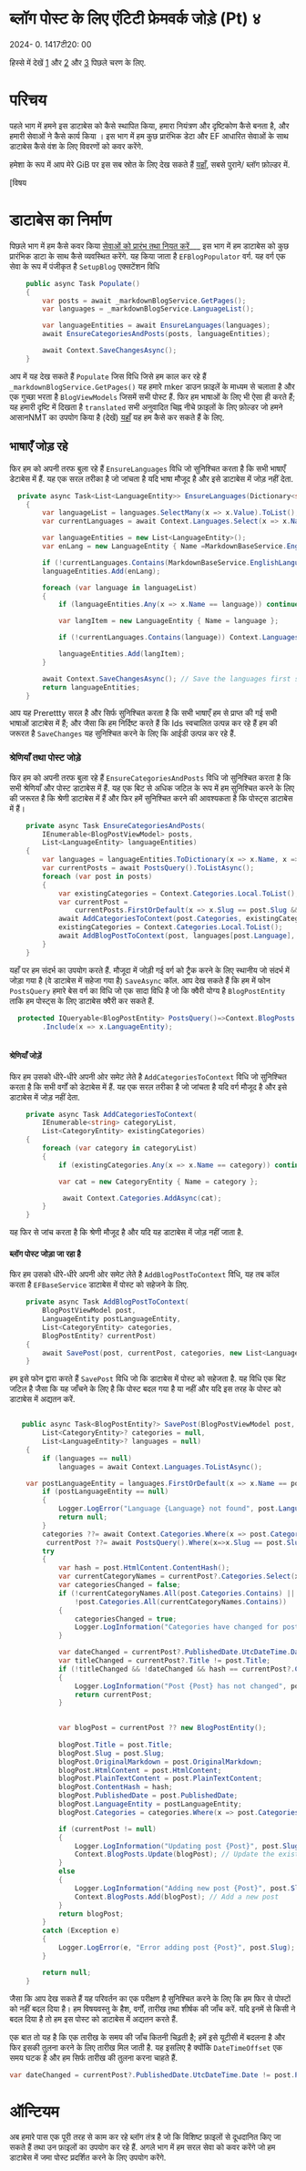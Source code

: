 # ब्लॉग पोस्ट के लिए एंटिटी फ्रेमवर्क जोड़े (Pt) ४

<!--category-- ASP.NET, Entity Framework -->
<datetime class="hidden">2024- 0. 1417टी20: 00</datetime>

हिस्से में देखें [1](/blog/addingentityframeworkforblogpostspt1) और [2](/blog/addingentityframeworkforblogpostspt2) और [3](/blog/addingentityframeworkforblogpostspt3) पिछले चरण के लिए.

# परिचय

पहले भाग में हमने इस डाटाबेस को कैसे स्थापित किया, हमारा नियंत्रण और दृष्टिकोण कैसे बनता है, और हमारी सेवाओं ने कैसे कार्य किया । इस भाग में हम कुछ प्रारंभिक डेटा और EF आधारित सेवाओं के साथ डाटाबेस कैसे वंश के लिए विवरणों को कवर करेंगे.

हमेशा के रूप में आप मेरे GiB पर इस सब स्रोत के लिए देख सकते हैं [यहाँ](https://github.com/scottgal/mostlylucidweb/tree/main/Mostlylucid/Blog), सबसे पुराने/ ब्लॉग फ़ोल्डर में.

[विषय

# डाटाबेस का निर्माण

पिछले भाग में हम कैसे कवर किया [सेवाओं को प्रारंभ तथा नियत करें](/blog/addingentityframeworkforblogpostspt2#setup)___ इस भाग में हम डाटाबेस को कुछ प्रारंभिक डाटा के साथ कैसे व्यवस्थित करेंगे. यह किया जाता है `EFBlogPopulator` वर्ग. यह वर्ग एक सेवा के रूप में पंजीकृत है `SetupBlog` एक्सटेंशन विधि

```csharp
    public async Task Populate()
    {
        var posts = await _markdownBlogService.GetPages();
        var languages = _markdownBlogService.LanguageList();

        var languageEntities = await EnsureLanguages(languages);
        await EnsureCategoriesAndPosts(posts, languageEntities);

        await Context.SaveChangesAsync();
    }
```

आप में यह देख सकते हैं `Populate` जिस विधि जिसे हम काल कर रहे हैं `_markdownBlogService.GetPages()` यह हमारे mker डाउन फ़ाइलें के माध्यम से चलाता है और एक गुच्छा भरता है `BlogViewModels` जिसमें सभी पोस्ट हैं.
फिर हम भाषाओं के लिए भी ऐसा ही करते हैं; यह हमारी दृष्टि में दिखता है `translated` सभी अनुवादित चिह्न नीचे फ़ाइलों के लिए फ़ोल्डर जो हमने आसानNMT का उपयोग किया है (देखें) [यहाँ](/blog/autotranslatingmarkdownfiles) यह हम कैसे कर सकते हैं के लिए.

## भाषाएँ जोड़ रहे

फिर हम को अपनी तरफ बुला रहे हैं `EnsureLanguages` विधि जो सुनिश्चित करता है कि सभी भाषाएँ डेटाबेस में हैं. यह एक सरल तरीका है जो जांचता है यदि भाषा मौजूद है और इसे डाटाबेस में जोड़ नहीं देता.

```csharp
  private async Task<List<LanguageEntity>> EnsureLanguages(Dictionary<string, List<string>> languages)
    {
        var languageList = languages.SelectMany(x => x.Value).ToList();
        var currentLanguages = await Context.Languages.Select(x => x.Name).ToListAsync();

        var languageEntities = new List<LanguageEntity>();
        var enLang = new LanguageEntity { Name =MarkdownBaseService.EnglishLanguage };

        if (!currentLanguages.Contains(MarkdownBaseService.EnglishLanguage)) Context.Languages.Add(enLang);
        languageEntities.Add(enLang);

        foreach (var language in languageList)
        {
            if (languageEntities.Any(x => x.Name == language)) continue;

            var langItem = new LanguageEntity { Name = language };

            if (!currentLanguages.Contains(language)) Context.Languages.Add(langItem);

            languageEntities.Add(langItem);
        }

        await Context.SaveChangesAsync(); // Save the languages first so we can reference them in the blog posts
        return languageEntities;
    }
```

आप यह Prerettty सरल है और सिर्फ सुनिश्चित करता है कि सभी भाषाएँ हम से प्राप्त की गई सभी भाषाओं डाटाबेस में हैं; और जैसा कि हम निर्दिष्ट करते हैं कि Ids स्वचालित उत्पन्न कर रहे हैं हम की जरूरत है `SaveChanges` यह सुनिश्चित करने के लिए कि आईडी उत्पन्न कर रहे हैं.

### श्रेणियाँ तथा पोस्ट जोड़े

फिर हम को अपनी तरफ बुला रहे हैं `EnsureCategoriesAndPosts` विधि जो सुनिश्चित करता है कि सभी श्रेणियाँ और पोस्ट डाटाबेस में हैं. यह एक बिट से अधिक जटिल के रूप में हम सुनिश्चित करने के लिए की जरूरत है कि श्रेणी डाटाबेस में हैं और फिर हमें सुनिश्चित करने की आवश्यकता है कि पोस्ट्स डाटाबेस में हैं।

```csharp
    private async Task EnsureCategoriesAndPosts(
        IEnumerable<BlogPostViewModel> posts,
        List<LanguageEntity> languageEntities)
    {
        var languages = languageEntities.ToDictionary(x => x.Name, x => x);
        var currentPosts = await PostsQuery().ToListAsync();
        foreach (var post in posts)
        {
            var existingCategories = Context.Categories.Local.ToList();
            var currentPost =
                currentPosts.FirstOrDefault(x => x.Slug == post.Slug && x.LanguageEntity.Name == post.Language);
            await AddCategoriesToContext(post.Categories, existingCategories);
            existingCategories = Context.Categories.Local.ToList();
            await AddBlogPostToContext(post, languages[post.Language], existingCategories, currentPost);
        }
    }
```

यहाँ पर हम संदर्भ का उपयोग करते हैं. मौजूदा में जोड़ी गई वर्ग को ट्रैक करने के लिए स्थानीय जो संदर्भ में जोड़ा गया है (वे डाटाबेस में सहेजा गया है) `SaveAsync` कॉल.
आप देख सकते हैं कि हम में फोन `PostsQuery` हमारे बेस वर्ग का विधि जो एक सादा विधि है जो कि क्वैरी योग्य है `BlogPostEntity` ताकि हम पोस्ट्स के लिए डाटाबेस क्वैरी कर सकते हैं.

```csharp
  protected IQueryable<BlogPostEntity> PostsQuery()=>Context.BlogPosts.Include(x => x.Categories)
        .Include(x => x.LanguageEntity);
   
```

#### श्रेणियाँ जोड़ें

फिर हम उसको धीरे-धीरे अपनी ओर समेट लेते है `AddCategoriesToContext` विधि जो सुनिश्चित करता है कि सभी वर्गों को डेटाबेस में हैं. यह एक सरल तरीका है जो जांचता है यदि वर्ग मौजूद है और इसे डाटाबेस में जोड़ नहीं देता.

```csharp
    private async Task AddCategoriesToContext(
        IEnumerable<string> categoryList,
        List<CategoryEntity> existingCategories)
    {
        foreach (var category in categoryList)
        {
            if (existingCategories.Any(x => x.Name == category)) continue;

            var cat = new CategoryEntity { Name = category };

             await Context.Categories.AddAsync(cat);
        }
    }

```

यह फिर से जांच करता है कि श्रेणी मौजूद है और यदि यह डाटाबेस में जोड़ नहीं जाता है.

#### ब्लॉग पोस्ट जोड़ा जा रहा है

फिर हम उसको धीरे-धीरे अपनी ओर समेट लेते है `AddBlogPostToContext` विधि, यह तब कॉल करता है `EFBaseService` डाटाबेस में पोस्ट को सहेजने के लिए.

```csharp
    private async Task AddBlogPostToContext(
        BlogPostViewModel post,
        LanguageEntity postLanguageEntity,
        List<CategoryEntity> categories,
        BlogPostEntity? currentPost)
    {
        await SavePost(post, currentPost, categories, new List<LanguageEntity> { postLanguageEntity });
    }
```

हम इसे फोन द्वारा करते हैं `SavePost` विधि जो कि डाटाबेस में पोस्ट को सहेजता है. यह विधि एक बिट जटिल है जैसा कि यह जाँचने के लिए है कि पोस्ट बदल गया है या नहीं और यदि इस तरह के पोस्ट को डाटाबेस में अद्यतन करें.

```csharp

   public async Task<BlogPostEntity?> SavePost(BlogPostViewModel post, BlogPostEntity? currentPost =null ,
        List<CategoryEntity>? categories = null,
        List<LanguageEntity>? languages = null)
    {
        if (languages == null)
            languages = await Context.Languages.ToListAsync();

    var postLanguageEntity = languages.FirstOrDefault(x => x.Name == post.Language);
        if (postLanguageEntity == null)
        {
            Logger.LogError("Language {Language} not found", post.Language);
            return null;
        }
        categories ??= await Context.Categories.Where(x => post.Categories.Contains(x.Name)).ToListAsync();
         currentPost ??= await PostsQuery().Where(x=>x.Slug == post.Slug).FirstOrDefaultAsync();
        try
        {
            var hash = post.HtmlContent.ContentHash();
            var currentCategoryNames = currentPost?.Categories.Select(x => x.Name).ToArray() ?? Array.Empty<string>();
            var categoriesChanged = false;
            if (!currentCategoryNames.All(post.Categories.Contains) ||
                !post.Categories.All(currentCategoryNames.Contains))
            {
                categoriesChanged = true;
                Logger.LogInformation("Categories have changed for post {Post}", post.Slug);
            }

            var dateChanged = currentPost?.PublishedDate.UtcDateTime.Date != post.PublishedDate.ToUniversalTime().Date;
            var titleChanged = currentPost?.Title != post.Title;
            if (!titleChanged && !dateChanged && hash == currentPost?.ContentHash && !categoriesChanged)
            {
                Logger.LogInformation("Post {Post} has not changed", post.Slug);
                return currentPost;
            }

            
            var blogPost = currentPost ?? new BlogPostEntity();
            
            blogPost.Title = post.Title;
            blogPost.Slug = post.Slug;
            blogPost.OriginalMarkdown = post.OriginalMarkdown;
            blogPost.HtmlContent = post.HtmlContent;
            blogPost.PlainTextContent = post.PlainTextContent;
            blogPost.ContentHash = hash;
            blogPost.PublishedDate = post.PublishedDate;
            blogPost.LanguageEntity = postLanguageEntity;
            blogPost.Categories = categories.Where(x => post.Categories.Contains(x.Name)).ToList();

            if (currentPost != null)
            {
                Logger.LogInformation("Updating post {Post}", post.Slug);
                Context.BlogPosts.Update(blogPost); // Update the existing post
            }
            else
            {
                Logger.LogInformation("Adding new post {Post}", post.Slug);
                Context.BlogPosts.Add(blogPost); // Add a new post
            }
            return blogPost;
        }
        catch (Exception e)
        {
            Logger.LogError(e, "Error adding post {Post}", post.Slug);
        }

        return null;
    }

```

जैसा कि आप देख सकते हैं यह परिवर्तन का एक परीक्षण है सुनिश्चित करने के लिए कि हम फिर से पोस्टों को नहीं बदल दिया है। हम विषयवस्तु के हैश, वर्गों, तारीख तथा शीर्षक की जाँच करें. यदि इनमें से किसी ने बदल दिया है तो हम इस पोस्ट को डाटाबेस में अद्यतन करते हैं.

एक बात तो यह है कि एक तारीख के समय की जाँच कितनी चिढ़ती है; हमें इसे यूटीसी में बदलना है और फिर इसकी तुलना करने के लिए तारीख मिल जाती है. यह इसलिए है क्योंकि `DateTimeOffset` एक समय घटक है और हम सिर्फ तारीख की तुलना करना चाहते हैं.

```csharp
var dateChanged = currentPost?.PublishedDate.UtcDateTime.Date != post.PublishedDate.ToUniversalTime().Date;
```

# ऑन्टियम

अब हमारे पास एक पूरी तरह से काम कर रहे ब्लॉग तंत्र है जो कि विशिष्ट फ़ाइलों से दूधदानित किए जा सकते हैं तथा उन फ़ाइलों का उपयोग कर रहे हैं. अगले भाग में हम सरल सेवा को कवर करेंगे जो हम डाटाबेस में जमा पोस्ट प्रदर्शित करने के लिए उपयोग करेंगे.